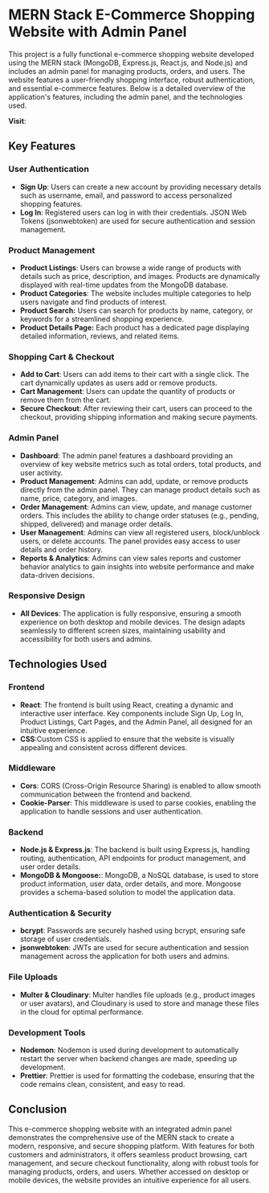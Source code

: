 # MERN Stack E-Commerce Shopping Website with Admin Panel
  This project is a fully functional e-commerce shopping website developed using the MERN stack (MongoDB, Express.js, React.js, and Node.js) and includes an admin panel for managing products, orders, and users. The website features a user-friendly shopping interface, robust authentication, and essential e-commerce features. Below is a detailed overview of the application's features, including the admin panel, and the technologies used.

  **Visit**:

## Key Features
### **User Authentication**
- **Sign Up**:  Users can create a new account by providing necessary details such as username, email, and password to access personalized shopping features.
- **Log In**: Registered users can log in with their credentials. JSON Web Tokens (jsonwebtoken) are used for secure authentication and session management.

### Product Management
- **Product Listings**: Users can browse a wide range of products with details such as price, description, and images. Products are dynamically displayed with real-time updates from the MongoDB database.
- **Product Categories**: The website includes multiple categories to help users navigate and find products of interest.
- **Product Search:** Users can search for products by name, category, or keywords for a streamlined shopping experience.
- **Product Details Page:** Each product has a dedicated page displaying detailed information, reviews, and related items.

### Shopping Cart & Checkout
- **Add to Cart**: Users can add items to their cart with a single click. The cart dynamically updates as users add or remove products.
- **Cart Management**: Users can update the quantity of products or remove them from the cart.
- **Secure Checkout**: After reviewing their cart, users can proceed to the checkout, providing shipping information and making secure payments.

### Admin Panel
- **Dashboard**: The admin panel features a dashboard providing an overview of key website metrics such as total orders, total products, and user activity.
- **Product Management**: Admins can add, update, or remove products directly from the admin panel. They can manage product details such as name, price, category, and images.
- **Order Management**: Admins can view, update, and manage customer orders. This includes the ability to change order statuses (e.g., pending, shipped, delivered) and manage order details.
- **User Management**: Admins can view all registered users, block/unblock users, or delete accounts. The panel provides easy access to user details and order history.
- **Reports & Analytics**: Admins can view sales reports and customer behavior analytics to gain insights into website performance and make data-driven decisions.

### Responsive Design
- **All Devices**: The application is fully responsive, ensuring a smooth experience on both desktop and mobile devices. The design adapts seamlessly to different screen sizes, maintaining usability and accessibility for both users and admins.

## Technologies Used
### Frontend
 - **React**: The frontend is built using React, creating a dynamic and interactive user interface. Key components include Sign Up, Log In, Product Listings, Cart Pages, and the Admin Panel, all designed for an intuitive experience.
 - **CSS**:Custom CSS is applied to ensure that the website is visually appealing and consistent across different devices.

### Middleware
 - **Cors**:  CORS (Cross-Origin Resource Sharing) is enabled to allow smooth communication between the frontend and backend.
 - **Cookie-Parser**: This middleware is used to parse cookies, enabling the application to handle sessions and user authentication.

### Backend
 - **Node.js & Express.js**: The backend is built using Express.js, handling routing, authentication, API endpoints for product management, and user order details.
 - **MongoDB & Mongoose:**: MongoDB, a NoSQL database, is used to store product information, user data, order details, and more. Mongoose provides a schema-based solution to model the application data.

### Authentication & Security
 - **bcrypt**: Passwords are securely hashed using bcrypt, ensuring safe storage of user credentials.
 - **jsonwebtoken**: JWTs are used for secure authentication and session management across the application for both users and admins.

### File Uploads
 - **Multer & Cloudinary**: Multer handles file uploads (e.g., product images or user avatars), and Cloudinary is used to store and manage these files in the cloud for optimal performance.

### Development Tools
 - **Nodemon**: Nodemon is used during development to automatically restart the server when backend changes are made, speeding up development.
 - **Prettier**: Prettier is used for formatting the codebase, ensuring that the code remains clean, consistent, and easy to read.

## Conclusion
This e-commerce shopping website with an integrated admin panel demonstrates the comprehensive use of the MERN stack to create a modern, responsive, and secure shopping platform. With features for both customers and administrators, it offers seamless product browsing, cart management, and secure checkout functionality, along with robust tools for managing products, orders, and users. Whether accessed on desktop or mobile devices, the website provides an intuitive experience for all users.





